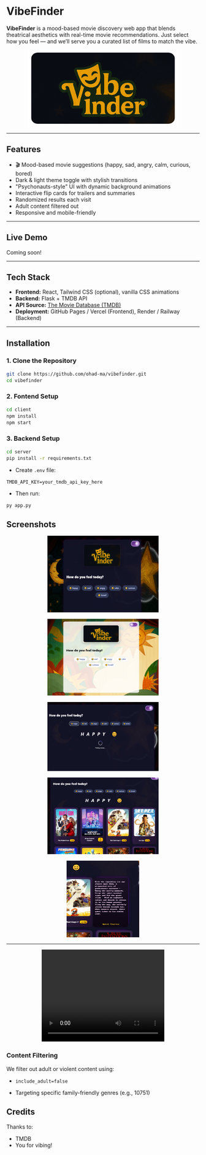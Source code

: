 # VibeFinder

**VibeFinder** is a mood-based movie discovery web app that blends theatrical aesthetics with real-time movie recommendations. Just select how you feel — and we’ll serve you a curated list of films to match the vibe.


<p align="center">
  <img src="client/src/assets/logo-rounded.png" alt="VibeFinder Logo" width="390" height="200";/>
</p>

---

## Features

- 🎬 Mood-based movie suggestions (happy, sad, angry, calm, curious, bored)
- Dark & light theme toggle with stylish transitions
- "Psychonauts-style" UI with dynamic background animations
- Interactive flip cards for trailers and summaries
- Randomized results each visit
- Adult content filtered out
- Responsive and mobile-friendly

---

## Live Demo

Coming soon!

---

## Tech Stack

- **Frontend:** React, Tailwind CSS (optional), vanilla CSS animations
- **Backend:** Flask + TMDB API
- **API Source:** [The Movie Database (TMDB)](https://www.themoviedb.org/documentation/api)
- **Deployment:** GitHub Pages / Vercel (Frontend), Render / Railway (Backend)

---

## Installation

### 1. Clone the Repository

```bash
git clone https://github.com/ohad-ma/vibefinder.git
cd vibefinder
```

### 2. Fontend Setup

 ```bash
 cd client
 npm install
 npm start
```

### 3. Backend Setup
```bash
cd server
pip install -r requirements.txt
```
* Create `.env` file:
```env
TMDB_API_KEY=your_tmdb_api_key_here
```

* Then run:
```bash
py app.py
```

## Screenshots

<p align="center">
  <img src="client/src/assets/screenshot_1.png" alt="VibeFinder Logo" width="290" height="200";/>
</p>

<p align="center">
  <img src="client/src/assets/screenshot_2.png" alt="VibeFinder Logo" width="290" height="200";/>
</p>


<p align="center">
  <img src="client/src/assets/screenshot_3.png" alt="VibeFinder Logo" width="290" height="180";/>
</p>


<p align="center">
  <img src="client/src/assets/screenshot_4.png" alt="VibeFinder Logo" width="290" height="200";/>
</p>


<p align="center">
  <img src="client/src/assets/screenshot_5.png" alt="VibeFinder Logo" width="190" height="200";/>
</p>


---
<p align="center">
<video width="320" height="240" controls>
  <source src="./client/src/assets/demo.webm" type="video/webm">
  Your browser does not support the video tag.
</video>
</p>


### Content Filtering
We filter out adult or violent content using:

* `include_adult=false`

* Targeting specific family-friendly genres (e.g., 10751)


## Credits
Thanks to:
* TMDB
* You for vibing!
